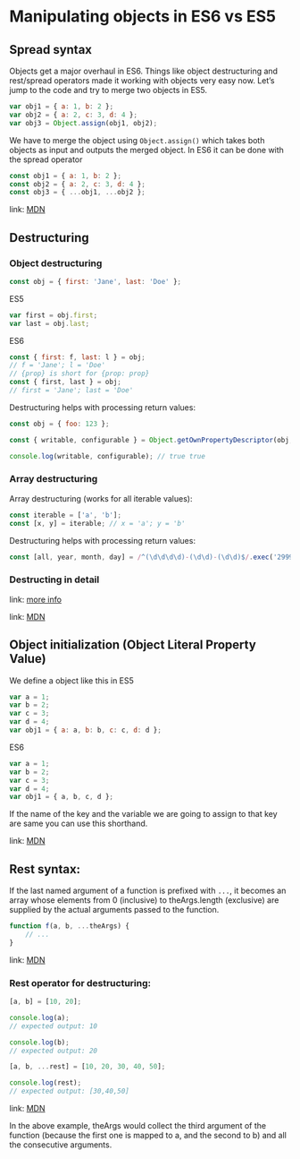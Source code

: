 # Manipulating objects in ES6 vs ES5

## Spread syntax

Objects get a major overhaul in ES6. Things like object destructuring and rest/spread operators made it working with objects very easy now. Let’s jump to the code and try to merge two objects in ES5.

```javascript
var obj1 = { a: 1, b: 2 };
var obj2 = { a: 2, c: 3, d: 4 };
var obj3 = Object.assign(obj1, obj2);
```

We have to merge the object using `Object.assign()` which takes both objects as input and outputs the merged object.
In ES6 it can be done with the spread operator

```javascript
const obj1 = { a: 1, b: 2 };
const obj2 = { a: 2, c: 3, d: 4 };
const obj3 = { ...obj1, ...obj2 };
```

link: [MDN](https://developer.mozilla.org/en-US/docs/Web/JavaScript/Reference/Operators/Spread_syntax)

## Destructuring

### Object destructuring

```javascript
const obj = { first: 'Jane', last: 'Doe' };
```

ES5

```javascript
var first = obj.first;
var last = obj.last;
```

ES6

```javascript
const { first: f, last: l } = obj;
// f = 'Jane'; l = 'Doe'
// {prop} is short for {prop: prop}
const { first, last } = obj;
// first = 'Jane'; last = 'Doe'
```

Destructuring helps with processing return values:

```javascript
const obj = { foo: 123 };

const { writable, configurable } = Object.getOwnPropertyDescriptor(obj, 'foo');

console.log(writable, configurable); // true true
```

### Array destructuring

Array destructuring (works for all iterable values):

```javascript
const iterable = ['a', 'b'];
const [x, y] = iterable; // x = 'a'; y = 'b'
```

Destructuring helps with processing return values:

```javascript
const [all, year, month, day] = /^(\d\d\d\d)-(\d\d)-(\d\d)$/.exec('2999-12-31');
```

### Destructing in detail

link: [more info](http://exploringjs.com/es6/ch_destructuring.html)

link: [MDN](https://developer.mozilla.org/en-US/docs/Web/JavaScript/Reference/Operators/Destructuring_assignment)

## Object initialization (Object Literal Property Value)

We define a object like this in ES5

```javascript
var a = 1;
var b = 2;
var c = 3;
var d = 4;
var obj1 = { a: a, b: b, c: c, d: d };
```

ES6

```javascript
var a = 1;
var b = 2;
var c = 3;
var d = 4;
var obj1 = { a, b, c, d };
```

If the name of the key and the variable we are going to assign to that key are same you can use this shorthand.

link: [MDN](https://developer.mozilla.org/en-US/docs/Web/JavaScript/Reference/Operators/Object_initializer)

## Rest syntax:

If the last named argument of a function is prefixed with `...`, it becomes an array whose elements from 0 (inclusive) to theArgs.length (exclusive) are supplied by the actual arguments passed to the function.

```javascript
function f(a, b, ...theArgs) {
	// ...
}
```

link: [MDN](https://developer.mozilla.org/en-US/docs/Web/JavaScript/Reference/Functions/rest_parameters)

### Rest operator for destructuring:

```javascript
[a, b] = [10, 20];

console.log(a);
// expected output: 10

console.log(b);
// expected output: 20

[a, b, ...rest] = [10, 20, 30, 40, 50];

console.log(rest);
// expected output: [30,40,50]
```

link: [MDN](https://developer.mozilla.org/hu/docs/Web/JavaScript/Reference/Operators/Destructuring_assignment)

In the above example, theArgs would collect the third argument of the function (because the first one is mapped to a, and the second to b) and all the consecutive arguments.
